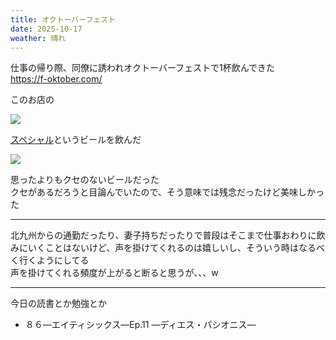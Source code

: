 ```yaml
---
title: オクトーバーフェスト
date: 2025-10-17
weather: 晴れ
---
```

仕事の帰り際、同僚に誘われオクトーバーフェストで1杯飲んできた  
https://f-oktober.com/

このお店の

![](https://images.kechiiiiin.com/diary/20251018145014.jpeg)

[スペシャル](https://f-oktober.com/menu/beer.php?page=g)というビールを飲んだ

![](https://images.kechiiiiin.com/diary/20251018144932.jpeg)

思ったよりもクセのないビールだった  
クセがあるだろうと目論んでいたので、そう意味では残念だったけど美味しかった

---

北九州からの通勤だったり、妻子持ちだったりで普段はそこまで仕事おわりに飲みにいくことはないけど、声を掛けてくれるのは嬉しいし、そういう時はなるべく行くようにしてる  
声を掛けてくれる頻度が上がると断ると思うが、、、w


---

今日の読書とか勉強とか
- ８６―エイティシックス―Ep.11 ―ディエス・パシオニス―
